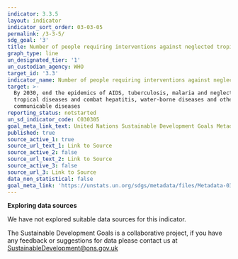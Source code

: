 ```yaml
---
indicator: 3.3.5
layout: indicator
indicator_sort_order: 03-03-05
permalink: /3-3-5/
sdg_goal: '3'
title: Number of people requiring interventions against neglected tropical diseases
graph_type: line
un_designated_tier: '1'
un_custodian_agency: WHO
target_id: '3.3'
indicator_name: Number of people requiring interventions against neglected tropical diseases
target: >-
  By 2030, end the epidemics of AIDS, tuberculosis, malaria and neglected
  tropical diseases and combat hepatitis, water-borne diseases and other
  communicable diseases
reporting_status: notstarted
un_sd_indicator_code: C030305
goal_meta_link_text: United Nations Sustainable Development Goals Metadata (pdf 865kB)
published: true
source_active_1: true
source_url_text_1: Link to Source
source_active_2: false
source_url_text_2: Link to Source
source_active_3: false
source_url_3: Link to Source
data_non_statistical: false
goal_meta_link: 'https://unstats.un.org/sdgs/metadata/files/Metadata-03-03-05.pdf'
---
```

**Exploring data sources**

We have not explored suitable data sources for this indicator. 

The Sustainable Development Goals is a collaborative project, if you have any feedback or suggestions for data please contact us at <SustainableDevelopment@ons.gov.uk>
